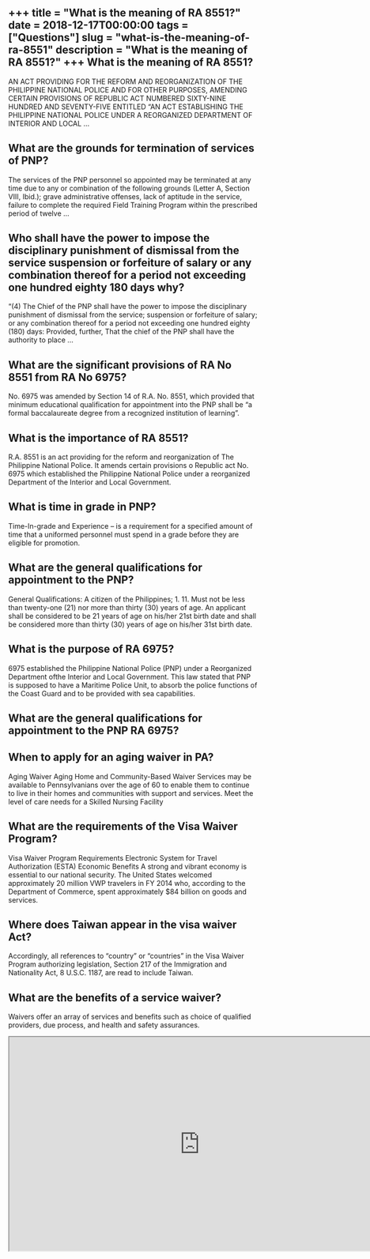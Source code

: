 +++
title = "What is the meaning of RA 8551?"
date = 2018-12-17T00:00:00
tags = ["Questions"]
slug = "what-is-the-meaning-of-ra-8551"
description = "What is the meaning of RA 8551?"
+++
What is the meaning of RA 8551?
-------------------------------

AN ACT PROVIDING FOR THE REFORM AND REORGANIZATION OF THE PHILIPPINE NATIONAL POLICE AND FOR OTHER PURPOSES, AMENDING CERTAIN PROVISIONS OF REPUBLIC ACT NUMBERED SIXTY-NINE HUNDRED AND SEVENTY-FIVE ENTITLED “AN ACT ESTABLISHING THE PHILIPPINE NATIONAL POLICE UNDER A REORGANIZED DEPARTMENT OF INTERIOR AND LOCAL …

What are the grounds for termination of services of PNP?
--------------------------------------------------------

The services of the PNP personnel so appointed may be terminated at any time due to any or combination of the following grounds (Letter A, Section VIII, Ibid.); grave administrative offenses, lack of aptitude in the service, failure to complete the required Field Training Program within the prescribed period of twelve …

Who shall have the power to impose the disciplinary punishment of dismissal from the service suspension or forfeiture of salary or any combination thereof for a period not exceeding one hundred eighty 180 days why?
----------------------------------------------------------------------------------------------------------------------------------------------------------------------------------------------------------------------

“(4) The Chief of the PNP shall have the power to impose the disciplinary punishment of dismissal from the service; suspension or forfeiture of salary; or any combination thereof for a period not exceeding one hundred eighty (180) days: Provided, further, That the chief of the PNP shall have the authority to place …

What are the significant provisions of RA No 8551 from RA No 6975?
------------------------------------------------------------------

No. 6975 was amended by Section 14 of R.A. No. 8551, which provided that minimum educational qualification for appointment into the PNP shall be “a formal baccalaureate degree from a recognized institution of learning”.

What is the importance of RA 8551?
----------------------------------

R.A. 8551 is an act providing for the reform and reorganization of The Philippine National Police. It amends certain provisions o Republic act No. 6975 which established the Philippine National Police under a reorganized Department of the Interior and Local Government.

What is time in grade in PNP?
-----------------------------

Time-In-grade and Experience – is a requirement for a specified amount of time that a uniformed personnel must spend in a grade before they are eligible for promotion.

What are the general qualifications for appointment to the PNP?
---------------------------------------------------------------

General Qualifications: A citizen of the Philippines; 1. 11. Must not be less than twenty-one (21) nor more than thirty (30) years of age. An applicant shall be considered to be 21 years of age on his/her 21st birth date and shall be considered more than thirty (30) years of age on his/her 31st birth date.

What is the purpose of RA 6975?
-------------------------------

6975 established the Philippine National Police (PNP) under a Reorganized Department ofthe Interior and Local Government. This law stated that PNP is supposed to have a Maritime Police Unit, to absorb the police functions of the Coast Guard and to be provided with sea capabilities.

What are the general qualifications for appointment to the PNP RA 6975?
-----------------------------------------------------------------------

When to apply for an aging waiver in PA?
----------------------------------------

Aging Waiver Aging Home and Community-Based Waiver Services may be available to Pennsylvanians over the age of 60 to enable them to continue to live in their homes and communities with support and services. Meet the level of care needs for a Skilled Nursing Facility

What are the requirements of the Visa Waiver Program?
-----------------------------------------------------

Visa Waiver Program Requirements Electronic System for Travel Authorization (ESTA) Economic Benefits A strong and vibrant economy is essential to our national security. The United States welcomed approximately 20 million VWP travelers in FY 2014 who, according to the Department of Commerce, spent approximately $84 billion on goods and services.

Where does Taiwan appear in the visa waiver Act?
------------------------------------------------

Accordingly, all references to “country” or “countries” in the Visa Waiver Program authorizing legislation, Section 217 of the Immigration and Nationality Act, 8 U.S.C. 1187, are read to include Taiwan.

What are the benefits of a service waiver?
------------------------------------------

Waivers offer an array of services and benefits such as choice of qualified providers, due process, and health and safety assurances.

<iframe allow="accelerometer; autoplay; clipboard-write; encrypted-media; gyroscope; picture-in-picture" allowfullscreen="" class="__youtube_prefs__  epyt-is-override  no-lazyload" data-no-lazy="1" data-origheight="433" data-origwidth="770" data-skipgform_ajax_framebjll="" height="433" id="_ytid_90477" loading="lazy" src="https://www.youtube.com/embed/3EoU_hb0Xvc?enablejsapi=1&autoplay=0&cc_load_policy=0&cc_lang_pref=&iv_load_policy=1&loop=0&modestbranding=0&rel=1&fs=1&playsinline=0&autohide=2&theme=dark&color=red&controls=1&" title="YouTube player" width="770"></iframe>